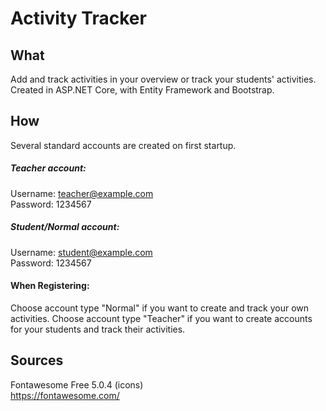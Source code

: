 # Activity Tracker
## What
Add and track activities in your overview or track your students' activities.<br /> 
Created in ASP.NET Core, with Entity Framework and Bootstrap.

## How
Several standard accounts are created on first startup.<br>

##### Teacher account:
Username: teacher@example.com<br>
Password: 1234567

##### Student/Normal account:
Username: student@example.com<br>
Password: 1234567

#### When Registering:
Choose account type "Normal" if you want to create and track your own activities. 
Choose account type "Teacher" if you want to create accounts for your students and track their activities.

## Sources
Fontawesome Free 5.0.4 (icons)<br />
https://fontawesome.com/

